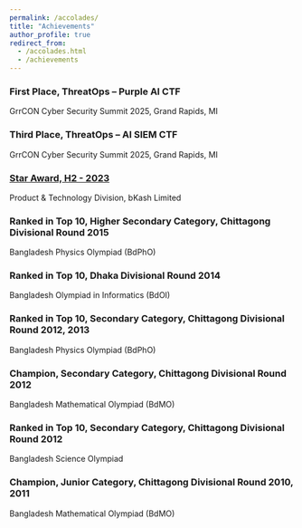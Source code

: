 ```yaml
---
permalink: /accolades/
title: "Achievements"
author_profile: true
redirect_from: 
  - /accolades.html
  - /achievements
---
```



### First Place, ThreatOps – Purple AI CTF
GrrCON Cyber Security Summit 2025, Grand Rapids, MI

### Third Place, ThreatOps – AI SIEM CTF
GrrCON Cyber Security Summit 2025, Grand Rapids, MI

### <a href="https://www.linkedin.com/in/kowshid/details/honors/" target="_blank" rel="noopener noreferrer">Star Award, H2 - 2023</a>
Product & Technology Division, bKash Limited

### Ranked in Top 10, Higher Secondary Category, Chittagong Divisional Round 2015
Bangladesh Physics Olympiad (BdPhO)

### Ranked in Top 10, Dhaka Divisional Round 2014
Bangladesh Olympiad in Informatics (BdOI)

### Ranked in Top 10, Secondary Category, Chittagong Divisional Round 2012, 2013
Bangladesh Physics Olympiad (BdPhO)

### Champion, Secondary Category, Chittagong Divisional Round 2012
Bangladesh Mathematical Olympiad (BdMO)

### Ranked in Top 10, Secondary Category, Chittagong Divisional Round 2012
Bangladesh Science Olympiad

### Champion, Junior Category, Chittagong Divisional Round 2010, 2011
Bangladesh Mathematical Olympiad (BdMO)

